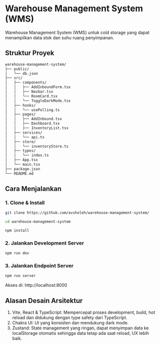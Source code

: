 # Warehouse Management System (WMS)

Warehouse Management System (WMS) untuk cold storage yang dapat menampilkan data stok dan suhu ruang penyimpanan.

## Struktur Proyek

```bash
warehouse-management-system/
├── public/
│   └── db.json
├── src/
│   ├── components/
│   │   ├── AddInboundForm.tsx
│   │   ├── Navbar.tsx
│   │   └── RoomCard.tsx
│   │   └── ToggleDarkMode.tsx
│   ├── hooks/
│   │   └── usePolling.ts
│   ├── pages/
│   │   ├── AddInbound.tsx
│   │   ├── Dashboard.tsx
│   │   ├── InventoryList.tsx
│   ├── services/
│   │   └── api.ts
│   ├── store/
│   │   └── inventoryStore.ts
│   ├── types/
│   │   └── index.ts
│   ├── App.tsx
│   └── main.tsx
├── package.json
└── README.md
```

## Cara Menjalankan

### 1. Clone & Install
```bash
git clone https://github.com/avsholeh/warehouse-management-system/
```
```bash
cd warehouse-management-system
```
```bash
npm install
```

### 2. Jalankan Development Server
```bash
npm run dev
```

### 3. Jalankan Endpoint Server
```bash
npm run server
```
Akses di: http://localhost:8000

## Alasan Desain Arsitektur

1. Vite, React & TypeScript: Mempercepat proses development, build, hot reload dan didukung dengan type safety dari TypeScript.
2. Chakra UI: UI yang konsisten dan mendukung dark mode.
3. Zustand: State management yang ringan, dapat menyimpan data ke localStorage otomatis sehingga data tetap ada saat reload, UX lebih baik.